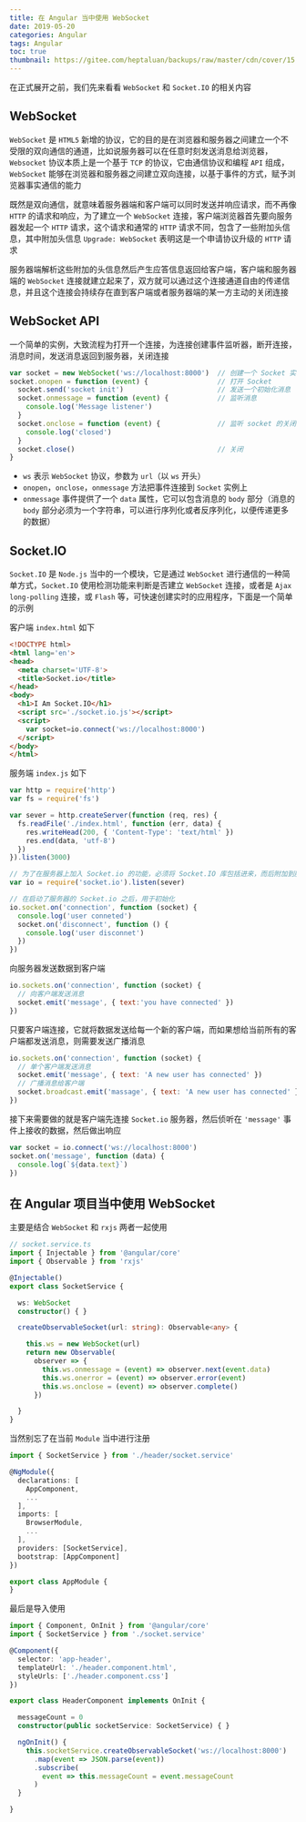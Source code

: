 ```yaml
---
title: 在 Angular 当中使用 WebSocket
date: 2019-05-20
categories: Angular
tags: Angular
toc: true
thumbnail: https://gitee.com/heptaluan/backups/raw/master/cdn/cover/15.webp
---
```


在正式展开之前，我们先来看看 `WebSocket` 和 `Socket.IO` 的相关内容

<!--more-->

## WebSocket

`WebSocket` 是 `HTML5` 新增的协议，它的目的是在浏览器和服务器之间建立一个不受限的双向通信的通道，比如说服务器可以在任意时刻发送消息给浏览器，`Websocket` 协议本质上是一个基于 `TCP` 的协议，它由通信协议和编程 `API` 组成，`WebSocket` 能够在浏览器和服务器之间建立双向连接，以基于事件的方式，赋予浏览器事实通信的能力

既然是双向通信，就意味着服务器端和客户端可以同时发送并响应请求，而不再像 `HTTP` 的请求和响应，为了建立一个 `WebSocket` 连接，客户端浏览器首先要向服务器发起一个 `HTTP` 请求，这个请求和通常的 `HTTP` 请求不同，包含了一些附加头信息，其中附加头信息 `Upgrade: WebSocket` 表明这是一个申请协议升级的 `HTTP` 请求

服务器端解析这些附加的头信息然后产生应答信息返回给客户端，客户端和服务器端的 `WebSocket` 连接就建立起来了，双方就可以通过这个连接通道自由的传递信息，并且这个连接会持续存在直到客户端或者服务器端的某一方主动的关闭连接

## WebSocket API

一个简单的实例，大致流程为打开一个连接，为连接创建事件监听器，断开连接，消息时间，发送消息返回到服务器，关闭连接

```js
var socket = new WebSocket('ws://localhost:8000')  // 创建一个 Socket 实例
socket.onopen = function (event) {                 // 打开 Socket
  socket.send('socket init')                       // 发送一个初始化消息
  socket.onmessage = function (event) {            // 监听消息
    console.log('Message listener')
  }
  socket.onclose = function (event) {              // 监听 socket 的关闭
    console.log('closed')
  }
  socket.close()                                   // 关闭
}
```

* `ws` 表示 `WebSocket` 协议，参数为 `url`（以 `ws` 开头）
* `onopen`，`onclose`，`onmessage` 方法把事件连接到 `Socket` 实例上
* `onmessage` 事件提供了一个 `data` 属性，它可以包含消息的 `body` 部分（消息的 `body` 部分必须为一个字符串，可以进行序列化或者反序列化，以便传递更多的数据）



## Socket.IO

`Socket.IO` 是 `Node.js` 当中的一个模块，它是通过 `WebSocket` 进行通信的一种简单方式，`Socket.IO` 使用检测功能来判断是否建立 `WebSocket` 连接，或者是 `Ajax long-polling` 连接，或 `Flash` 等，可快速创建实时的应用程序，下面是一个简单的示例

客户端 `index.html` 如下

```html
<!DOCTYPE html>
<html lang='en'>
<head>
  <meta charset='UTF-8'>
  <title>Socket.io</title>
</head>
<body>
  <h1>I Am Socket.IO</h1>
  <script src='./socket.io.js'></script>
  <script>
    var socket=io.connect('ws://localhost:8000')
  </script>
</body>
</html>
```

服务端 `index.js` 如下

```js
var http = require('http')
var fs = require('fs')

var sever = http.createServer(function (req, res) {
  fs.readFile('./index.html', function (err, data) {
    res.writeHead(200, { 'Content-Type': 'text/html' })
    res.end(data, 'utf-8')
  })
}).listen(3000)

// 为了在服务器上加入 Socket.io 的功能，必须将 Socket.IO 库包括进来，而后附加到服务器上
var io = require('socket.io').listen(sever)

// 在启动了服务器的 Socket.io 之后，用于初始化
io.socket.on('connection', function (socket) {
  console.log('user conneted')
  socket.on('disconnect', function () {
    console.log('user disconnet')
  })
})
```

向服务器发送数据到客户端

```js
io.sockets.on('connection', function (socket) {
  // 向客户端发送消息
  socket.emit('message', { text:'you have connected' })
})
```

只要客户端连接，它就将数据发送给每一个新的客户端，而如果想给当前所有的客户端都发送消息，则需要发送广播消息

```js
io.sockets.on('connection', function (socket) {
  // 单个客户端发送消息
  socket.emit('message', { text: 'A new user has connected' })
  // 广播消息给客户端
  socket.broadcast.emit('massage', { text: 'A new user has connected' })
})
```

接下来需要做的就是客户端先连接 `Socket.io` 服务器，然后侦听在 `'message'` 事件上接收的数据，然后做出响应

```js
var socket = io.connect('ws://localhost:8000')
socket.on('message', function (data) {
  console.log(`${data.text}`)
})
```



## 在 Angular 项目当中使用 WebSocket

主要是结合 `WebSocket` 和 `rxjs` 两者一起使用

```ts
// socket.service.ts
import { Injectable } from '@angular/core'
import { Observable } from 'rxjs'

@Injectable()
export class SocketService {

  ws: WebSocket
  constructor() { }

  createObservableSocket(url: string): Observable<any> {

    this.ws = new WebSocket(url)
    return new Observable(
      observer => {
        this.ws.onmessage = (event) => observer.next(event.data)
        this.ws.onerror = (event) => observer.error(event)
        this.ws.onclose = (event) => observer.complete()
      })

  }
}
```

当然别忘了在当前 `Module` 当中进行注册

```ts
import { SocketService } from './header/socket.service'

@NgModule({
  declarations: [
    AppComponent,
    ...
  ],
  imports: [
    BrowserModule,
    ...
  ],
  providers: [SocketService],
  bootstrap: [AppComponent]
})

export class AppModule {
}
```

最后是导入使用

```ts
import { Component, OnInit } from '@angular/core'
import { SocketService } from './socket.service'

@Component({
  selector: 'app-header',
  templateUrl: './header.component.html',
  styleUrls: ['./header.component.css']
})

export class HeaderComponent implements OnInit {

  messageCount = 0
  constructor(public socketService: SocketService) { }

  ngOnInit() {
    this.socketService.createObservableSocket('ws://localhost:8000')
      .map(event => JSON.parse(event))
      .subscribe(
        event => this.messageCount = event.messageCount
      )
  }

}
```


